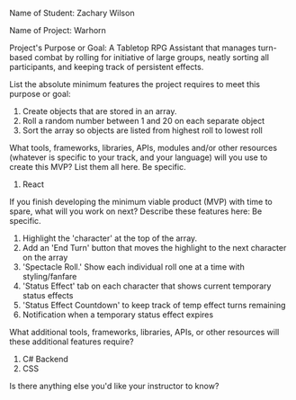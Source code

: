 Name of Student: Zachary Wilson

Name of Project: Warhorn

Project's Purpose or Goal: A Tabletop RPG Assistant that manages turn-based combat by rolling for initiative of large groups, neatly sorting all participants, and keeping track of persistent effects.

List the absolute minimum features the project requires to meet this purpose or goal:
1. Create objects that are stored in an array.
2. Roll a random number between 1 and 20 on each separate object
3. Sort the array so objects are listed from highest roll to lowest roll

What tools, frameworks, libraries, APIs, modules and/or other resources (whatever is specific to your track, and your language) will you use to create this MVP? List them all here. Be specific.
1. React

If you finish developing the minimum viable product (MVP) with time to spare, what will you work on next? Describe these features here: Be specific.
1. Highlight the 'character' at the top of the array.
2. Add an 'End Turn' button that moves the highlight to the next character on the array
3. 'Spectacle Roll.' Show each individual roll one at a time with styling/fanfare
4. 'Status Effect' tab on each character that shows current temporary status effects
5. 'Status Effect Countdown' to keep track of temp effect turns remaining
6. Notification when a temporary status effect expires

What additional tools, frameworks, libraries, APIs, or other resources will these additional features require?
1. C# Backend
2. CSS

Is there anything else you'd like your instructor to know?